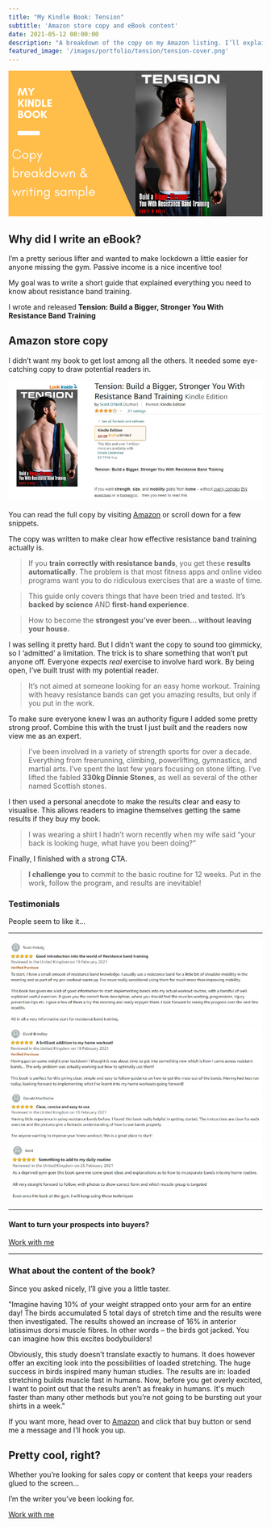 ```yaml
---
title: "My Kindle Book: Tension"
subtitle: 'Amazon store copy and eBook content'
date: 2021-05-12 00:00:00
description: "A breakdown of the copy on my Amazon listing. I’ll explain why it works so well. Oh, and I’ll share a sample of the eBook content."
featured_image: '/images/portfolio/tension/tension-cover.png'
---
```


![](/images/portfolio/tension/tension-cover.png)
## Why did I write an eBook?

I’m a pretty serious lifter and wanted to make lockdown a little easier for anyone missing the gym. Passive income is a nice incentive too! 

My goal was to write a short guide that explained everything you need to know about resistance band training.
 
I wrote and released **Tension: Build a Bigger, Stronger You With Resistance Band Training**

## Amazon store copy

I didn’t want my book to get lost among all the others. It needed some eye-catching copy to draw potential readers in.

<div class="gallery" data-columns="1">
<img src="/images/portfolio/tension/tension-amazon-store.jpg">
</div>

You can read the full copy by visiting [Amazon](https://www.amazon.com/Tension-Bigger-Stronger-Resistance-Training-ebook/dp/B08W24VNSM/) or scroll down for a few snippets.

The copy was written to make clear how effective resistance band training actually is.

>If you **train correctly with resistance bands**, you get these **results automatically**. The problem is that most fitness apps and online video programs want you to do ridiculous exercises that are a waste of time.

>This guide only covers things that have been tried and tested. It’s **backed by science** AND **first-hand experience**.

>How to become the **strongest you’ve ever been... without leaving your house.**

I was selling it pretty hard. But I didn’t want the copy to sound too gimmicky, so I ‘admitted’ a limitation. The trick is to share something that won’t put anyone off. Everyone expects *real* exercise to involve hard work. By being open, I’ve built trust with my potential reader.

> It’s not aimed at someone looking for an easy home workout. Training with heavy resistance bands can get you amazing results, but only if you put in the work.

To make sure everyone knew I was an authority figure I added some pretty strong proof. Combine this with the trust I just built and the readers now view me as an expert.

>I’ve been involved in a variety of strength sports for over a decade. Everything from freerunning, climbing, powerlifting, gymnastics, and martial arts. I’ve spent the last few years focusing on stone lifting. I’ve lifted the fabled **330kg Dinnie Stones**, as well as several of the other named Scottish stones.

I then used a personal anecdote to make the results clear and easy to visualise. This allows readers to imagine themselves getting the same results if they buy my book.

> I was wearing a shirt I hadn’t worn recently when my wife said “your back is looking huge, what have you been doing?”

Finally, I finished with a strong CTA. 

>**I challenge you** to commit to the basic routine for 12 weeks. Put in the work, follow the program, and results are inevitable!

### Testimonials

People seem to like it...

---

<div class="gallery" data-columns="1">
	<img src="/images/portfolio/tension/review1.jpg">
	<img src="/images/portfolio/tension/review2.jpg">
	<img src="/images/portfolio/tension/review3.jpg">
	<img src="/images/portfolio/tension/review4.jpg">
</div>

---

#### Want to turn your prospects into buyers?
<a href="https://scott-oneill.co.uk/contact" class="button button--large">Work with me</a>

---

### What about the content of the book?
Since you asked nicely, I’ll give you a little taster.

"Imagine having 10% of your weight strapped onto your arm for an entire day! The birds accumulated 5 total days of stretch time and the results were then investigated. The results showed an increase of 16% in anterior latissimus dorsi muscle fibres. In other words – the birds got jacked. You can imagine how this excites bodybuilders!

Obviously, this study doesn’t translate exactly to humans. It does however offer an exciting look into the possibilities of loaded stretching. The huge success in birds inspired many human studies. The results are in: loaded stretching builds muscle fast in humans. Now, before you get overly excited, I want to point out that the results aren’t as freaky in humans. It's much faster than many other methods but you’re not going to be bursting out your shirts in a week."

If you want more, head over to [Amazon](https://www.amazon.com/Tension-Bigger-Stronger-Resistance-Training-ebook/dp/B08W24VNSM/) and click that buy button or send me a message and I’ll hook you up.

## Pretty cool, right?

Whether you’re looking for sales copy or content that keeps your readers glued to the screen... 

I’m the writer you’ve been looking for.

<a href="https://scott-oneill.co.uk/contact" class="button button--large">Work with me</a>
